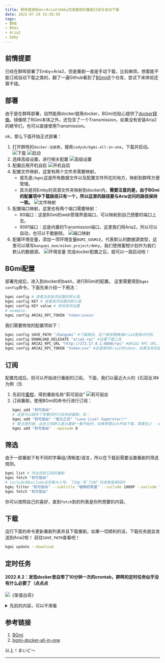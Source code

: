 ```yaml
---
title: 群晖使用BGmi+Aria2+Emby完成蜜柑的番剧订阅与自动下载
date: 2022-07-29 15:58:59
tags: 
- 群晖 
- BGmi 
- Aria2 
- Emby
---
```

## 前情提要
已经在群晖部署了Emby+Aria2，但是番剧一直是手动下载，比较麻烦。想着能不能订阅自动下载之类的，翻了一遍Github看到了[BGmi](https://github.com/BGmi/BGmi)这个仓库，尝试下来体验还算不错。

## 部署
由于是在群晖部署，自然能用docker就用docker，BGmi也贴心提供了[docker镜像](https://github.com/BGmi/bgmi-docker-all-in-one)。镜像除了BGmi本体之外，还包含了一个Transmission，如果没有安装Aria2的姥爷们，也可以直接使用Transmission。 

ok，那么下面开始正式部署：
<!-- more -->
1. 打开群晖的```docker-注册表```，搜索```codysk/bgmi-all-in-one```，下载并启动。
   ![下载](/images/posts/20220729162316.jpg)
   ![启动](/images/posts/20220729162521.jpg)
2. 选择高级设置，进行相关配置
   ![高级设置](../images/posts/20220729162719.jpg)
3. 配置应用开机自启
   ![开机自启](../images/posts/20220729162810.jpg)
4. 配置文件映射，这里有两个文件夹需要映射，
   - 首先是```/bgmi```这是所有数据文件以及配置文件所在的地方，映射到群晖方便管理。
   - 其次是将Emby的资源文件夹映射到docker内，**需要注意的是，由于BGmi的配置项中下载路径只有一个，所以这里的路径要与Aria访问的路径保持一致。**
   ![文件映射](../images/posts/20220729163000.jpg)
5. 配置端口映射，这里也有两个端口需要映射：
   - 80端口：这是BGmi的web管理界面端口，可以映射到自己想要的端口上去。
   - 9091端口：这是内置的Transmission端口，这里我们用Aria2，所以可以自动，也可以干脆删除。
   ![端口映射](../images/posts/20220729163107.jpg)
6. 配置环境变量，添加一项环境变量```BGMI_SOURCE```，代表默认的数据源类型，这里可以填写```bangumi_moe/mikan_project/dmhy```，我们使用蜜柑计划作为我们默认的数据源。
   ![环境变量](../images/posts/20220729163204.jpg)
完成docker配置之后，就可以一路启动啦！

## BGmi配置
部署完成后，进入到docker的bash，进行BGmi的配置。
这里需要用到```bgmi config```命令，下面先来介绍一下用法：
```bash
bgmi config # 查看当前各项设置的默认值.
bgmi config KEY # 查看某项设置的默认值
bgmi config KEY value # 修改某项设置
# example:
bgmi config ARIA2_RPC_TOKEN 'token:xxxxx'
```
我们需要修改的配置项如下：
```bash
bgmi config SAVE_PATH "/bangumi" #下载路径，这个路径要确保Aria2能够访问到
bgmi config DOWNLOAD_DELEGATE "aria2-rpc" #设置下载工具
bgmi config ARIA2_RPC_URL "http://172.17.0.1:6800/rpc" #ARIA2 RPC URL，这里由于我们使用的是docker，所以填写宿主机ip 172.17.0.1，具体可以根据情况更改
bgmi config ARIA2_RPC_TOKEN "token:xxx" #这里填写Aria2的token，如果没有则留空，或者不做修改 
```

## 订阅
配置完成后，则可以开始进行番剧的订阅。 下面，我们以最近大火的《石蒜反冲》为例（乐
1. 先前往[蜜柑](https://mikanani.me)，得到番剧名称“莉可丽丝”
   ![莉可丽丝](../images/posts/20220729173029.jpg)
2. 订阅番剧，使用BGmi的命令行进行订阅：
   ```bash
   bgmi add "莉可丽丝" 
   # 这里可以跟多个参数同时订阅多部番剧，如：
   bgmi add "莉可丽丝" "鬼灭之刃" "Love Live! Superstar!!"
   # 要注意的是，此处订阅默认是从最新一集开始的，如果想要从头开始下载，需要加上 --episode 0
   bgmi add "莉可丽丝" --episode 0
   ```

## 筛选
由于一部番剧下有不同的字幕组/清晰度/语言，所以在下载前需要设置番剧的筛选规则。
```bash
bgmi list # 列出目前订阅的番剧
bgmi fetch "莉可丽丝"
# include和exclude会忽略大小写。`720p`和`720P`的效果是相同的
bgmi filter "莉可丽丝" --subtitle "喵萌奶茶屋" --include 1080P --exclude "繁体"
bgmi fetch "莉可丽丝"
```
你可以按照自己的喜好，直到```fetch```到的列表是你所想要的内容。

## 下载
运行下面的命令更新番剧列表并且下载番剧，如果一切顺利的话，下载任务就会发送到Aria2啦！ 前往```SAVE_PATH```查看吧！
```bash
bgmi update --download
```

## 定时任务
#### 2022.8.2：发现docker里自带了10分钟一次的crontab，群晖的定时任务似乎没有什么必要了（点点点

![《笨蛋白茶》](../images/posts/20220802161904.jpg)

<details>
<summary>先前的内容，可以不用看</summary>

~~既然已经完全了解如何下载番剧，那我们自然可以用任务来让BGmi定时运行来自动下载订阅的番剧啦！~~
1. ~~进入docker创建更新脚本~~
```bash
# 进入docker容器
> docker exec -it codysk-bgmi-all-in-one1 /bin/bash
# 创建更新脚本
docker@codysk-bgmi-all-in-one1 < cd /bgmi/conf && touch cron-update.sh
docker@codysk-bgmi-all-in-one1 < vi cron-update.sh
# 脚本内容
---- cron-update.sh -----
#!/bin/sh
echo "subscribe list:"
bgmi list
bgmi update --download
---- cron-update.sh -----
# 更改文件权限
docker@b2a8cf4027e8 < chmod a+rwx ./cron-update.sh
# 退出docker容器
docker@b2a8cf4027e8 < exit
> exit
```
2. ~~建立定时任务~~ 
   - ~~打开群晖 **控制面板->任务计划**，选择 **新增->计划的任务->用户定义的脚本**~~
   ![新增->计划的任务->用户定义的脚本](../images/posts/20220802111235.jpg)
   - ~~配置任务~~
   ![账号选择root](../images/posts/20220802111350.jpg)
   ![调度时间](../images/posts/20220802111411.jpg)
   - ~~填写执行脚本~~
    ```bash
      docker exec codysk-bgmi-all-in-one1 /bin/bash -c "/bgmi/conf/cron-update.sh"
    ```
    ![执行脚本](../images/posts/20220802111506.jpg)

~~ok！这样就可以每天自动下载番剧，而不用去关心字幕组什么时候更新啦！~~

</details>

## 参考链接
1. [BGmi](https://github.com/BGmi/BGmi)
2. [bgmi-docker-all-in-one](https://github.com/BGmi/bgmi-docker-all-in-one)


以上！まいど～

---


